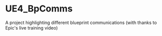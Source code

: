 # UE4_BpComms
A project highlighting different blueprint communications (with thanks to Epic's live training video)
